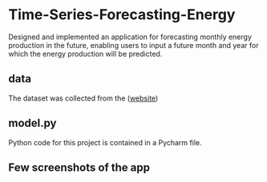 # Time-Series-Forecasting-Energy
Designed and implemented an application for forecasting monthly energy production in the future, enabling users to input a future month and year for which the energy production will be predicted.

## data
The dataset was collected from the ([website](https://fred.stlouisfed.org/series/IPUTIL))
 
## model.py
Python code for this project is contained in a Pycharm file. 

## Few screenshots of the app


